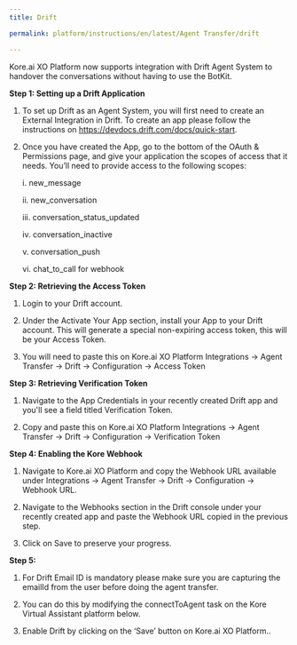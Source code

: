 ```yaml
---
title: Drift

permalink: platform/instructions/en/latest/Agent Transfer/drift

---
```

Kore.ai XO Platform now supports integration with Drift Agent System to handover the conversations without having to use the BotKit.

<container>

**Step 1: Setting up a Drift Application**

1. To set up Drift as an Agent System, you will first need to create an External Integration in Drift. To create an app please follow the instructions on https://devdocs.drift.com/docs/quick-start.
  
2. Once you have created the App, go to the bottom of the OAuth & Permissions page, and give your application the scopes of access that it needs. You’ll need to provide access to the following scopes: 
  
    i.   new_message
  
    ii.  new_conversation
  
    iii. conversation_status_updated
  
    iv.  conversation_inactive
  
    v.   conversation_push
  
    vi.  chat_to_call for webhook

</container>

<container>

**Step 2: Retrieving the Access Token**

1. Login to your Drift account. 
  
2. Under the Activate Your App section, install your App to your Drift account. This will generate a special non-expiring access token, this will be your Access Token.
  
2. You will need to paste this on Kore.ai XO Platform Integrations → Agent Transfer → Drift → Configuration → Access Token
 
</container>

<container>
 
**Step 3: Retrieving Verification Token**
  
1. Navigate to the App Credentials in your recently created Drift app and you'll see a field titled Verification Token.
  
2. Copy and paste this on Kore.ai XO Platform Integrations → Agent Transfer → Drift → Configuration → Verification Token
  
</container>

<container>
 
**Step 4: Enabling the Kore Webhook**
  
1. Navigate to Kore.ai XO Platform and copy the Webhook URL available under Integrations → Agent Transfer → Drift → Configuration → Webhook URL.
  
2. Navigate to the Webhooks section in the Drift console under your recently created app and paste the Webhook URL copied in the previous step.
  
3. Click on Save to preserve your progress.

</container>

<container>
 
**Step 5:**
  
1. For Drift Email ID is mandatory please make sure you are capturing the emailId from the user before doing the agent transfer.
  
2. You can do this by modifying the connectToAgent task on the Kore Virtual Assistant platform below.

3. Enable Drift by clicking on the ‘Save’ button on Kore.ai XO Platform..

</container>
